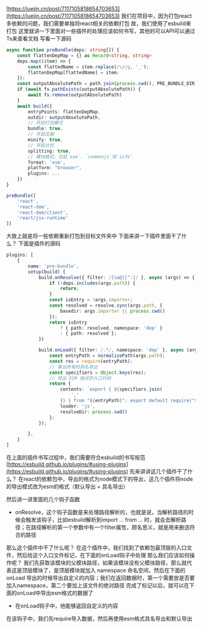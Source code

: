 [https://juejin.cn/post/7117105818654703653](https://juejin.cn/post/7117105818654703653)
我们在项目中，因为打包react多依赖的问题，我们需要单独将react相关的依赖打包
故，我们使用了esbuild来打包
这里就讲一下里面对一些插件的处理应该如何书写，其他的可以API可以通过Ts来查看文档
写看一下源码
```typescript
async function preBundle(deps: string[]) {
    const flattenDepMap = {} as Record<string, string>
    deps.map((item) => {
        const flattedName = item.replace(/\//g, '_');
        flattenDepMap[flattedName] = item;
    });
    const outputAbsolutePath = path.join(process.cwd(), PRE_BUNDLE_DIR);
    if (await fs.pathExists(outputAbsolutePath)) {
        await fs.remove(outputAbsolutePath)
    }
    await build({
        entryPoints: flattenDepMap,
        outdir: outputAbsolutePath,
        // 开启打包模式
        bundle: true,
        // 开启压缩
        minify: true,
        // 开启分包
        splitting: true,
        // 模块格式，包括`esm`、`commonjs`和`iife`
        format: 'esm',
        platform: "browser",
        plugins: ...
    })
}

preBundle([
    'react',
    'react-dom',
    'react-dom/client',
    'react/jsx-runtime'
])
```
大致上就是将一些依赖重新打包到目标文件夹中
下面来讲一下插件里面干了什么？
下面是插件的源码
```typescript
plugins: [
    {
        name: 'pre-bundle',
        setup(build) {
            build.onResolve({ filter: /[\w@][^:]/ }, async (args) => {
                if (!deps.includes(args.path)) {
                    return;
                }
                const isEntry = !args.importer;
                const resolved = resolve.sync(args.path, {
                    basedir: args.importer || process.cwd()
                });
                return isEntry
                    ? { path: resolved, namespace: 'dep' }
                    : { path: resolved };
            })

            build.onLoad({ filter: /.*/, namespace: 'dep' }, async (args) => {
                const entryPath = normalizePath(args.path);
                const res = require(entryPath);
                // 拿出所有的具名导出
                const specifiers = Object.keys(res);
                // 导出 ESM 格式的入口代码
                return {
                    contents: `export { ${specifiers.join(
                        ','
                    )} } from "${entryPath}"; export default require("${entryPath}")`,
                    loader: 'js',
                    resolveDir: process.cwd()
                };
            });

        },
    }
]
```
在上面的插件书写过程中，我们需要符合esbuild的书写规范
[https://esbuild.github.io/plugins/#using-plugins](https://esbuild.github.io/plugins/#using-plugins)
先来讲讲这几个插件干了什么？
在react的依赖包中，导出的格式为node模式下的导出，这几个插件将node的导出模式改为esm的格式（默认导出 + 具名导出）

然后讲一讲里面的几个钩子函数

- onResolve，这个钩子函数是来处理路径解析的，也就是说，当解析路径的时候会触发该钩子，比如esbuild解析到import ... from ... 时，就会去解析路径；在路径解析的第一个参数中有一个filter属性，顾名思义，就是用来删选符合的路径

那么这个插件中干了什么呢？
在这个插件中，我们找到了依赖包最顶层的入口文件，然后给这个入口文件标记，在下面的onLoad钩子中处理
那么我们应该如何操作呢？
我们先获取该模块的父模块路径，如果该模块没有父模块路径，那么就代表这是顶层模块了，是顶层模块就加入 namespace 命名空间，然后在下面的 onLoad 导出的时候导出自定义的内容；我们在返回数据时，第一个需要放是否要加入namespace，第二个要加上该文件的绝对路径
完成了标记以后，就可以在下面的onLoad中导出esm格式的数据了

- 在onLoad钩子中，他能够返回自定义的内容

在该钩子中，我们先require导入数据，然后再使用esm格式具名导出和默认导出






















